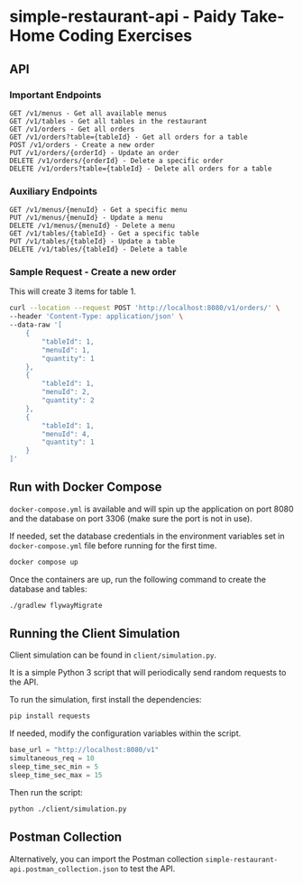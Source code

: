 # simple-restaurant-api - Paidy Take-Home Coding Exercises

## API

### Important Endpoints
```
GET /v1/menus - Get all available menus
GET /v1/tables - Get all tables in the restaurant
GET /v1/orders - Get all orders
GET /v1/orders?table={tableId} - Get all orders for a table
POST /v1/orders - Create a new order
PUT /v1/orders/{orderId} - Update an order
DELETE /v1/orders/{orderId} - Delete a specific order
DELETE /v1/orders?table={tableId} - Delete all orders for a table
```

### Auxiliary Endpoints
```
GET /v1/menus/{menuId} - Get a specific menu
PUT /v1/menus/{menuId} - Update a menu
DELETE /v1/menus/{menuId} - Delete a menu
GET /v1/tables/{tableId} - Get a specific table
PUT /v1/tables/{tableId} - Update a table
DELETE /v1/tables/{tableId} - Delete a table
```

### Sample Request - Create a new order

This will create 3 items for table 1.

```bash
curl --location --request POST 'http://localhost:8080/v1/orders/' \
--header 'Content-Type: application/json' \
--data-raw '[
    {
        "tableId": 1,
        "menuId": 1,
        "quantity": 1
    },
    {
        "tableId": 1,
        "menuId": 2,
        "quantity": 2
    },
    {
        "tableId": 1,
        "menuId": 4,
        "quantity": 1
    }
]'
```

## Run with Docker Compose

`docker-compose.yml` is available and will spin up the application on port 8080 and the database on port 3306 (make sure the port is not in use).

If needed, set the database credentials in the environment variables set in `docker-compose.yml` file before running for the first time.

```bash
docker compose up
```

Once the containers are up, run the following command to create the database and tables:

```bash
./gradlew flywayMigrate
```

## Running the Client Simulation

Client simulation can be found in `client/simulation.py`.

It is a simple Python 3 script that will periodically send random requests to the API.

To run the simulation, first install the dependencies:

```bash
pip install requests
```

If needed, modify the configuration variables within the script.

```python
base_url = "http://localhost:8080/v1"
simultaneous_req = 10
sleep_time_sec_min = 5
sleep_time_sec_max = 15
```

Then run the script:

```bash
python ./client/simulation.py
```


## Postman Collection

Alternatively, you can import the Postman collection `simple-restaurant-api.postman_collection.json` to test the API.
